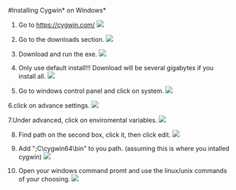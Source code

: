 #Installing Cygwin* on Windows*

1. Go to https://cygwin.com/
![](https://raw.githubusercontent.com/intel-iot-devkit/how-to-code-samples/master/images/cpp/shell-script.png)

2. Go to the downloads section.
![](https://raw.githubusercontent.com/intel-iot-devkit/how-to-code-samples/master/images/cpp/shell-script2.png)

3. Download and run the exe. 
![](https://raw.githubusercontent.com/intel-iot-devkit/how-to-code-samples/master/images/cpp/shell-script3.png)

4. Only use default install!!! Download will be several gigabytes if you install all.
![](https://raw.githubusercontent.com/intel-iot-devkit/how-to-code-samples/master/images/cpp/shell-script4.png)

5. Go to windows control panel and click on system.
![](https://raw.githubusercontent.com/intel-iot-devkit/how-to-code-samples/master/images/cpp/shell-script5.png)

6.click on advance settings.
![](https://raw.githubusercontent.com/intel-iot-devkit/how-to-code-samples/master/images/cpp/shell-script6.png)

7.Under advanced, click on enviromental variables.
![](https://raw.githubusercontent.com/intel-iot-devkit/how-to-code-samples/master/images/cpp/shell-script7.png)

8. Find path on the second box, click it, then click edit.
![](https://raw.githubusercontent.com/intel-iot-devkit/how-to-code-samples/master/images/cpp/shell-script8.png)

9. Add ";C\cygwin64\bin" to you path. (assuming this is where you intalled cygwin)
![](https://raw.githubusercontent.com/intel-iot-devkit/how-to-code-samples/master/images/cpp/shell-script9.png)

10. Open your windows command promt and use the linux/unix commands of your choosing.
![](https://raw.githubusercontent.com/intel-iot-devkit/how-to-code-samples/master/images/cpp/shell-script10.png)
